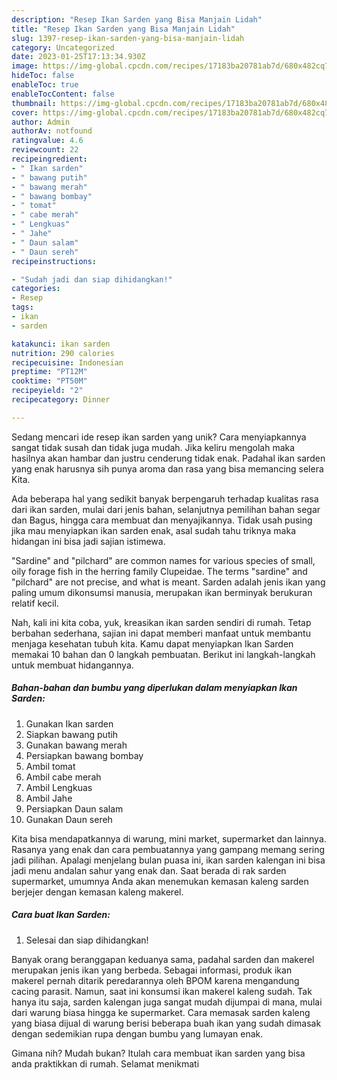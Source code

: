 ```yaml
---
description: "Resep Ikan Sarden yang Bisa Manjain Lidah"
title: "Resep Ikan Sarden yang Bisa Manjain Lidah"
slug: 1397-resep-ikan-sarden-yang-bisa-manjain-lidah
category: Uncategorized
date: 2023-01-25T17:13:34.930Z
image: https://img-global.cpcdn.com/recipes/17183ba20781ab7d/680x482cq70/ikan-sarden-foto-resep-utama.jpg
hideToc: false
enableToc: true
enableTocContent: false
thumbnail: https://img-global.cpcdn.com/recipes/17183ba20781ab7d/680x482cq70/ikan-sarden-foto-resep-utama.jpg
cover: https://img-global.cpcdn.com/recipes/17183ba20781ab7d/680x482cq70/ikan-sarden-foto-resep-utama.jpg
author: Admin
authorAv: notfound
ratingvalue: 4.6
reviewcount: 22
recipeingredient:
- " Ikan sarden"
- " bawang putih"
- " bawang merah"
- " bawang bombay"
- " tomat"
- " cabe merah"
- " Lengkuas"
- " Jahe"
- " Daun salam"
- " Daun sereh"
recipeinstructions:

- "Sudah jadi dan siap dihidangkan!"
categories:
- Resep
tags:
- ikan
- sarden

katakunci: ikan sarden 
nutrition: 290 calories
recipecuisine: Indonesian
preptime: "PT12M"
cooktime: "PT50M"
recipeyield: "2"
recipecategory: Dinner

---
```





Sedang mencari ide resep ikan sarden yang unik? Cara menyiapkannya sangat tidak susah dan tidak juga mudah. Jika keliru mengolah maka hasilnya akan hambar dan justru cenderung tidak enak. Padahal ikan sarden yang enak harusnya sih punya aroma dan rasa yang bisa memancing selera Kita.





Ada beberapa hal yang sedikit banyak berpengaruh terhadap kualitas rasa dari ikan sarden, mulai dari jenis bahan, selanjutnya pemilihan bahan segar dan Bagus, hingga cara membuat dan menyajikannya. Tidak usah pusing jika mau menyiapkan ikan sarden enak,      asal sudah tahu triknya maka hidangan ini bisa jadi sajian istimewa.














&#34;Sardine&#34; and &#34;pilchard&#34; are common names for various species of small, oily forage fish in the herring family Clupeidae. The terms &#34;sardine&#34; and &#34;pilchard&#34; are not precise, and what is meant. Sarden adalah jenis ikan yang paling umum dikonsumsi manusia, merupakan ikan berminyak berukuran relatif kecil.






Nah, kali ini kita coba, yuk, kreasikan ikan sarden sendiri di rumah. Tetap berbahan sederhana, sajian ini dapat memberi manfaat untuk membantu menjaga kesehatan tubuh kita. Kamu dapat menyiapkan Ikan Sarden memakai 10 bahan dan 0 langkah pembuatan. Berikut ini langkah-langkah untuk membuat hidangannya.

<!--inarticleads1-->

##### Bahan-bahan dan bumbu yang diperlukan dalam menyiapkan Ikan Sarden:

1. Gunakan  Ikan sarden
1. Siapkan  bawang putih
1. Gunakan  bawang merah
1. Persiapkan  bawang bombay
1. Ambil  tomat
1. Ambil  cabe merah
1. Ambil  Lengkuas
1. Ambil  Jahe
1. Persiapkan  Daun salam
1. Gunakan  Daun sereh


Kita bisa mendapatkannya di warung, mini market, supermarket dan lainnya. Rasanya yang enak dan cara pembuatannya yang gampang memang sering jadi pilihan. Apalagi menjelang bulan puasa ini, ikan sarden kalengan ini bisa jadi menu andalan sahur yang enak dan. Saat berada di rak sarden supermarket, umumnya Anda akan menemukan kemasan kaleng sarden berjejer dengan kemasan kaleng makerel. 

<!--inarticleads2-->

##### Cara buat Ikan Sarden:


1. Selesai dan siap dihidangkan!

Banyak orang beranggapan keduanya sama, padahal sarden dan makerel merupakan jenis ikan yang berbeda. Sebagai informasi, produk ikan makerel pernah ditarik peredarannya oleh BPOM karena mengandung cacing parasit. Namun, saat ini konsumsi ikan makerel kaleng sudah. Tak hanya itu saja, sarden kalengan juga sangat mudah dijumpai di mana, mulai dari warung biasa hingga ke supermarket. Cara memasak sarden kaleng yang biasa dijual di warung berisi beberapa buah ikan yang sudah dimasak dengan sedemikian rupa dengan bumbu yang lumayan enak. 

Gimana nih? Mudah bukan? Itulah cara membuat ikan sarden yang bisa anda praktikkan di rumah. Selamat menikmati
